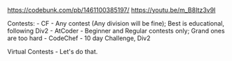 https://codebunk.com/pb/1461100385197/
https://youtu.be/m_B8Itz3v9I

Contests:
    - CF - Any contest (Any division will be fine); Best is educational, following Div2
    - AtCoder - Beginner and Regular contests only; Grand ones are too hard
    - CodeChef - 10 day Challenge, Div2

Virtual Contests - Let's do that.
